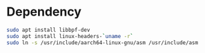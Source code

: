 # Dependency
```bash
sudo apt install libbpf-dev
sudo apt install linux-headers-`uname -r`
sudo ln -s /usr/include/aarch64-linux-gnu/asm /usr/include/asm
```

